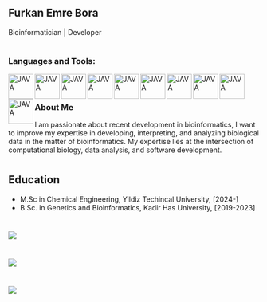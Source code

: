 ## Furkan Emre Bora

Bioinformatician | Developer 
#

### Languages and Tools:
<img align="left" alt="JAVA" width="50px" src="https://cdn.jsdelivr.net/gh/devicons/devicon/icons/python/python-original.svg" />
<img align="left" alt="JAVA" width="50px" src="https://cdn.jsdelivr.net/gh/devicons/devicon/icons/linux/linux-original.svg" />
<img align="left" alt="JAVA" width="50px" src="https://cdn.jsdelivr.net/gh/devicons/devicon/icons/bash/bash-plain.svg" />
<img align="left" alt="JAVA" width="50px" src="https://cdn.jsdelivr.net/gh/devicons/devicon/icons/github/github-original.svg" />
<img align="left" alt="JAVA" width="50px" src="https://cdn.jsdelivr.net/gh/devicons/devicon/icons/pycharm/pycharm-original.svg" />
<img align="left" alt="JAVA" width="50px" src="https://cdn.jsdelivr.net/gh/devicons/devicon/icons/jupyter/jupyter-original-wordmark.svg" />
<img align="left" alt="JAVA" width="50px" src="https://cdn.jsdelivr.net/gh/devicons/devicon/icons/visualstudio/visualstudio-plain.svg" />
<img align="left" alt="JAVA" width="50px" src="https://cdn.jsdelivr.net/gh/devicons/devicon/icons/r/r-original.svg" />
<img align="left" alt="JAVA" width="50px" src="https://cdn.jsdelivr.net/gh/devicons/devicon/icons/csharp/csharp-original.svg" />
<img align="left" alt="JAVA" width="50px" src="https://cdn.jsdelivr.net/gh/devicons/devicon/icons/git/git-original.svg" />


<br />

#

### About Me

I am passionate about recent development in bioinformatics, I want to improve my expertise in developing, interpreting, and analyzing biological data in the matter of bioinformatics. My expertise lies at the intersection of computational biology, data analysis, and software development.

#
## Education

- M.Sc in Chemical Engineering, Yildiz Techincal University, [2024-]
- B.Sc. in Genetics and Bioinformatics, Kadir Has University, [2019-2023]

#
![](http://github-profile-summary-cards.vercel.app/api/cards/stats?username=vn7n24fzkq&theme=gotham)

#

![](http://github-profile-summary-cards.vercel.app/api/cards/most-commit-language?username=Femrebora&theme=gotham)


#
![](http://github-profile-summary-cards.vercel.app/api/cards/profile-details?username=Femrebora&theme=gotham)

#
